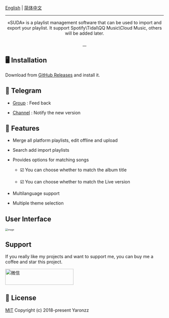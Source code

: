 <br>
    <a href="https://github.com/yaronzz/Suda">English</a> |
    <a href="https://github.com/yaronzz/Suda/blob/master/README_CHN.md">简体中文</a>
<br>

<div align="center">
<img src="https://cdn.jsdelivr.net/gh/yaronzz/Suda/Screenshot/LOGO_TITLE.png" alt="">
<hr>
<p align="center">
  «SUDA» is a playlist management software that can be used to import and export your playlist. It support Spotify\Tidal\QQ Music\Cloud Music, others will be added later.
<br>
<br>
    <a href="https://github.com/yaronzz/Suda/blob/master/LICENSE">
        <img src="https://img.shields.io/github/license/yaronzz/Suda.svg?style=flat-square" alt="">
    </a>
    <a href="https://github.com/yaronzz/Suda/releases">
        <img src="https://img.shields.io/github/v/release/yaronzz/Suda.svg?style=flat-square" alt="">
    </a>
    <a href="https://github.com/VotrixFly/Votrix/issues">
        <img src="https://img.shields.io/github/issues/yaronzz/Suda.svg?style=flat-square" alt="">
    </a>
    <a href="https://github.com/yaronzz/Suda">
        <img src="https://img.shields.io/github/downloads/yaronzz/Suda/total?label=download" alt="">
    </a>
<br>
</p>
</div>


## 🖥 Installation

Download from [GitHub Releases](https://github.com/yaronzz/Suda/releases) and install it.

## 📡 Telegram

- [Group](https://t.me/suda_group) : Feed back
  
- [Channel](https://t.me/suda_channel) : Notify the new version 

## 🤖 Features

- Merge all platform playlists, edit offline and upload

- Search add import playlists

- Provides options for matching songs
  
    - ☑️ You can choose whether to match the album title
  
    - ☑️ You can choose whether to match the Live version
  
- Multilanguage support

- Multiple theme selection


## User Interface

<img src="https://cdn.jsdelivr.net/gh/yaronzz/Suda/Screenshot/2.jpg" alt="image" style="zoom: 50%;" />

## Support

If you really like my projects and want to support me, you can buy me a coffee and star this project. 

<a href="https://www.buymeacoffee.com/yaronzz" >
    <img src="https://cdn.buymeacoffee.com/buttons/arial-orange.png" alt="微信" style="height: 51px !important;width: 217px !important;" >
</a>

## 📜 License

[MIT](https://opensource.org/licenses/MIT) Copyright (c) 2018-present Yaronzz